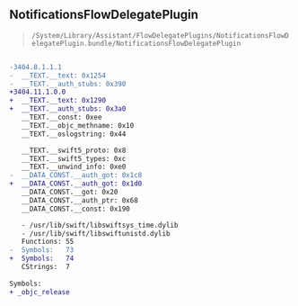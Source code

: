 ## NotificationsFlowDelegatePlugin

> `/System/Library/Assistant/FlowDelegatePlugins/NotificationsFlowDelegatePlugin.bundle/NotificationsFlowDelegatePlugin`

```diff

-3404.8.1.1.1
-  __TEXT.__text: 0x1254
-  __TEXT.__auth_stubs: 0x390
+3404.11.1.0.0
+  __TEXT.__text: 0x1290
+  __TEXT.__auth_stubs: 0x3a0
   __TEXT.__const: 0xee
   __TEXT.__objc_methname: 0x10
   __TEXT.__oslogstring: 0x44

   __TEXT.__swift5_proto: 0x8
   __TEXT.__swift5_types: 0xc
   __TEXT.__unwind_info: 0xe0
-  __DATA_CONST.__auth_got: 0x1c8
+  __DATA_CONST.__auth_got: 0x1d0
   __DATA_CONST.__got: 0x20
   __DATA_CONST.__auth_ptr: 0x68
   __DATA_CONST.__const: 0x190

   - /usr/lib/swift/libswiftsys_time.dylib
   - /usr/lib/swift/libswiftunistd.dylib
   Functions: 55
-  Symbols:   73
+  Symbols:   74
   CStrings:  7
 
Symbols:
+ _objc_release

```

